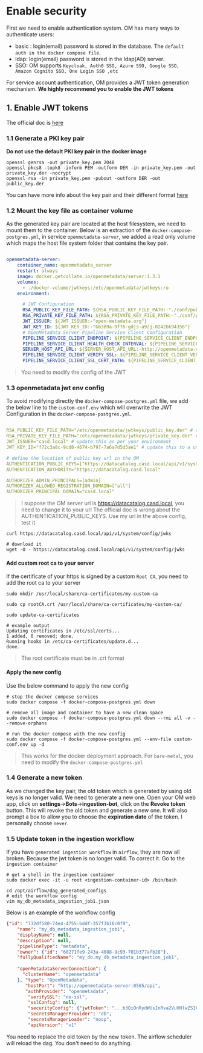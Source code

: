 # Enable security

First we need to enable authentication system. OM has many ways to authenticate users:
- basic : login(email) password is stored in the database. The `default auth in the docker compose file`.
- ldap: login(email) password is stored in the ldap(AD) server. 
- SSO: OM supports `Keycloak, Auth0 SSO, Azure SSO, Google SSO, Amazon Cognito SSO, One Login SSO ,etc` 

For service account authentication, OM provides a JWT token generation mechanism. **We highly recommend you
to enable the JWT tokens** 

## 1. Enable JWT tokens

The official doc is [here](https://docs.open-metadata.org/v1.4.x/deployment/security/enable-jwt-tokens)

### 1.1 Generate a PKI key pair

**Do not use the default PKI key pair in the docker image**

```shell
openssl genrsa -out private_key.pem 2048
openssl pkcs8 -topk8 -inform PEM -outform DER -in private_key.pem -out private_key.der -nocrypt
openssl rsa -in private_key.pem -pubout -outform DER -out public_key.der
```

You can have more info about the key pair and their different format [here](https://github.com/pengfei99/LinuxAdminSys/blob/main/docs/security/PKI/Manage_certs_csrs_keypaires_with_openssl.md)


### 1.2 Mount the key file as container volume

As the generated key pair are located at the host filesystem, we need to mount them to the container. Below is an 
extraction of the `docker-compose-postgres.yml`, in service `openmetadata-server`, we added a read only volume which
maps the host file system folder that contains the key pair.

```yaml

openmetadata-server:
    container_name: openmetadata_server
    restart: always
    image: docker.getcollate.io/openmetadata/server:1.3.1
    volumes:
      - ./docker-volume/jwtkeys:/etc/openmetadata/jwtkeys:ro
    environment:

      # JWT Configuration
      RSA_PUBLIC_KEY_FILE_PATH: ${RSA_PUBLIC_KEY_FILE_PATH:-"./conf/public_key.der"}
      RSA_PRIVATE_KEY_FILE_PATH: ${RSA_PRIVATE_KEY_FILE_PATH:-"./conf/private_key.der"}
      JWT_ISSUER: ${JWT_ISSUER:-"open-metadata.org"}
      JWT_KEY_ID: ${JWT_KEY_ID:-"Gb389a-9f76-gdjs-a92j-0242bk94356"}
      # OpenMetadata Server Pipeline Service Client Configuration
      PIPELINE_SERVICE_CLIENT_ENDPOINT: ${PIPELINE_SERVICE_CLIENT_ENDPOINT:-http://ingestion:8080}
      PIPELINE_SERVICE_CLIENT_HEALTH_CHECK_INTERVAL: ${PIPELINE_SERVICE_CLIENT_HEALTH_CHECK_INTERVAL:-300}
      SERVER_HOST_API_URL: ${SERVER_HOST_API_URL:-http://openmetadata-server:8585/api}
      PIPELINE_SERVICE_CLIENT_VERIFY_SSL: ${PIPELINE_SERVICE_CLIENT_VERIFY_SSL:-"no-ssl"}
      PIPELINE_SERVICE_CLIENT_SSL_CERT_PATH: ${PIPELINE_SERVICE_CLIENT_SSL_CERT_PATH:-""}

```

> You need to modify the config of the JWT

### 1.3 openmetadata jwt env config

To avoid modifying directly the `docker-compose-postgres.yml` file, we add the below line to the `custom-conf.env` which
will overwrite the JWT Configuration in the `docker-compose-postgres.yml`.

```yaml

RSA_PUBLIC_KEY_FILE_PATH="/etc/openmetadata/jwtkeys/public_key.der" # set the file path of the public key
RSA_PRIVATE_KEY_FILE_PATH="/etc/openmetadata/jwtkeys/private_key.der" # set the file path of the private key
JWT_ISSUER="casd.local" # update this as per your environment
JWT_KEY_ID="f72c3a8c-9cd8-4674-b797-7a6a7d5d5ae1" # update this to a unique uuid4, this will be present in the token header

# define the location of public key url in the OM
AUTHENTICATION_PUBLIC_KEYS=["https://datacatalog.casd.local/api/v1/system/config/jwks"] 
AUTHENTICATION_AUTHORITY="https://datacatalog.casd.local"

AUTHORIZER_ADMIN_PRINCIPALS=[admin]
AUTHORIZER_ALLOWED_REGISTRATION_DOMAIN=["all"]
AUTHORIZER_PRINCIPAL_DOMAIN="casd.local"
```
> I suppose the OM server url is https://datacatalog.casd.local, you need to change it to your url
> The official doc is wrong about the AUTHENTICATION_PUBLIC_KEYS. Use my url in the above config, test it

```shell
curl https://datacatalog.casd.local/api/v1/system/config/jwks

# download it 
wget -O - https://datacatalog.casd.local/api/v1/system/config/jwks
```

#### Add custom root ca to your server

If the certificate of your https is signed by a custom `Root CA`, you need to add the root ca to your server

```shell
sudo mkdir /usr/local/share/ca-certificates/my-custom-ca

sudo cp rootCA.crt /usr/local/share/ca-certificates/my-custom-ca/

sudo update-ca-certificates

# example output
Updating certificates in /etc/ssl/certs...
1 added, 0 removed; done.
Running hooks in /etc/ca-certificates/update.d...
done.
```

> The root certificate must be in .crt format

#### Apply the new config

Use the below command to apply the new config

```shell
# stop the docker compose services
sudo docker compose -f docker-compose-postgres.yml down

# remove all image and container to have a new clean space
sudo docker compose -f docker-compose-postgres.yml down --rmi all -v --remove-orphans

# run the docker compose with the new config
sudo docker compose -f docker-compose-postgres.yml --env-file custom-conf.env up -d
```
> This works for the docker deployment approach. For `bare-metal`, you need to modify the `docker-compose-postgres.yml`
> 
> 
### 1.4 Generate a new token

As we changed the key pair, the old token which is generated by using old keys is no longer valid. We need to generate
a new one.
Open your OM web app, click on **settings**->**Bots**->**ingestion-bot**, click on the **Revoke token** button.
This will revoke the old token and generate a new one. It will also prompt a box to allow you to choose the **expiration 
date** of the token. I personally choose `never`.

### 1.5 Update token in the ingestion workflow

If you have `generated ingestion workflow` in `airflow`, they are now all broken. Because the jwt token is no longer valid.
To correct it. Go to the `ingestion container`

```shell
# get a shell in the ingestion container
sudo docker exec -it -u root <ingestion-container-id> /bin/bash

cd /opt/airflow/dag_generated_configs
# edit the workflow config
vim my_db_metadata_ingestion_job1.json
```
Below is an example of the workflow config
```json
{"id": "732df580-74e4-4755-bddf-357f3b16c0f9", 
	"name": "my_db_metadata_ingestion_job1", 
	"displayName": null, 
	"description": null, 
	"pipelineType": "metadata", 
	"owner": {"id": "68271fe9-243a-4088-9c93-701b377afb28"}, 
	"fullyQualifiedName": "my_db.my_db_metadata_ingestion_job1", 
	
	"openMetadataServerConnection": {
      "clusterName": "openmetadata"
    }, "type": "OpenMetadata", 
       "hostPort": "http://openmetadata-server:8585/api", 
       "authProvider": "openmetadata", 
        "verifySSL": "no-ssl", 
        "sslConfig": null, 
		"securityConfig": {"jwtToken": "...b3QiOnRydWUsInRva2VuVHlwZSI6IkJPVCIsImlhdCI6MTcxODg3MTk2NCwiZX..."}, 
		"secretsManagerProvider": "db", 
		"secretsManagerLoader": "noop", 
		"apiVersion": "v1"

```

You need to replace the old token by the new token. The airflow scheduler will reload the dag. You don't need to do anything.

